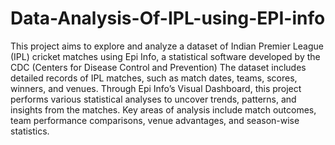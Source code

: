 # Data-Analysis-Of-IPL-using-EPI-info
This project aims to explore and analyze a dataset of Indian Premier League (IPL) cricket matches using Epi Info, a statistical software developed by the CDC (Centers for Disease Control and Prevention)
The dataset includes detailed records of IPL matches, such as match dates, teams, scores, winners, and venues. Through Epi Info’s Visual Dashboard, this project performs various statistical analyses to uncover trends, patterns, and insights from the matches. Key areas of analysis include match outcomes, team performance comparisons, venue advantages, and season-wise statistics.
